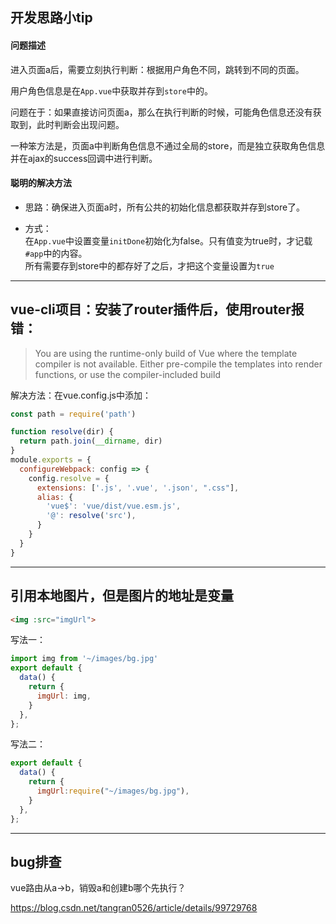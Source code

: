 ﻿## 开发思路小tip

#### 问题描述
进入页面a后，需要立刻执行判断：根据用户角色不同，跳转到不同的页面。

用户角色信息是在`App.vue`中获取并存到`store`中的。

问题在于：如果直接访问页面a，那么在执行判断的时候，可能角色信息还没有获取到，此时判断会出现问题。

一种笨方法是，页面a中判断角色信息不通过全局的store，而是独立获取角色信息并在ajax的success回调中进行判断。



#### 聪明的解决方法

- 思路：确保进入页面a时，所有公共的初始化信息都获取并存到store了。

- 方式：  
  在`App.vue`中设置变量`initDone`初始化为false。只有值变为true时，才记载`#app`中的内容。  
  所有需要存到store中的都存好了之后，才把这个变量设置为`true`





---




## vue-cli项目：安装了router插件后，使用router报错：

> You are using the runtime-only build of Vue where the template compiler is not available. Either pre-compile the templates into render functions, or use the compiler-included build

 解决方法：在vue.config.js中添加：
```js
const path = require('path')

function resolve(dir) {
  return path.join(__dirname, dir)
}
module.exports = {
  configureWebpack: config => {
    config.resolve = {
      extensions: ['.js', '.vue', '.json', ".css"],
      alias: {
        'vue$': 'vue/dist/vue.esm.js',
        '@': resolve('src'),
      }
    }
  }
}
```



---




## 引用本地图片，但是图片的地址是变量
```html
<img :src="imgUrl">
```

写法一：
```js
import img from '~/images/bg.jpg'
export default {
  data() {
    return {
      imgUrl: img,
    }
  },
};
```

写法二：
```js
export default {
  data() {
    return {
      imgUrl:require("~/images/bg.jpg"),
    }
  },
};
```



---



## bug排查
vue路由从a->b，销毁a和创建b哪个先执行？

https://blog.csdn.net/tangran0526/article/details/99729768